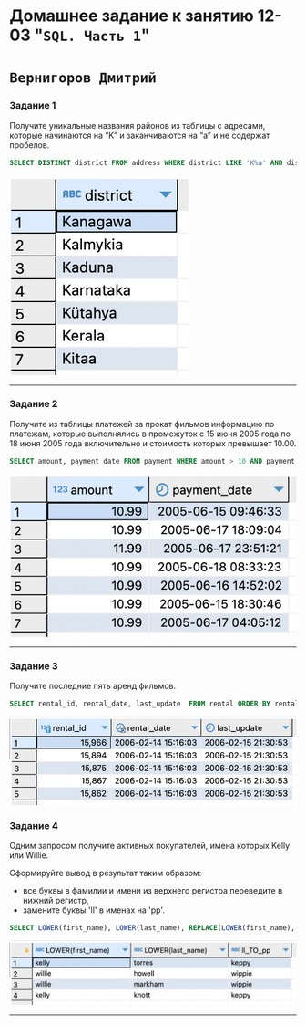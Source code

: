 

# Домашнее задание к занятию 12-03 "`SQL. Часть 1`"
# `Вернигоров Дмитрий`




### Задание 1

Получите уникальные названия районов из таблицы с адресами, которые начинаются на “K” и заканчиваются на “a” и не содержат пробелов.

```SQL
SELECT DISTINCT district FROM address WHERE district LIKE 'K%a' AND district NOT LIKE '% %';
```

![1](https://github.com/joos-net/SQL_1/blob/main/img/1.png)

---

### Задание 2

Получите из таблицы платежей за прокат фильмов информацию по платежам, которые выполнялись в промежуток с 15 июня 2005 года по 18 июня 2005 года включительно и стоимость которых превышает 10.00.

```SQL
SELECT amount, payment_date FROM payment WHERE amount > 10 AND payment_date BETWEEN '2005-06-15 00:00:00' AND '2005-06-18 23:59:59';
```

![2](https://github.com/joos-net/SQL_1/blob/main/img/2.png)

---

### Задание 3

Получите последние пять аренд фильмов.

```SQL
SELECT rental_id, rental_date, last_update  FROM rental ORDER BY rental_date DESC, rental_id DESC LIMIT 5;
```

![3](https://github.com/joos-net/SQL_1/blob/main/img/3.png)

### Задание 4

Одним запросом получите активных покупателей, имена которых Kelly или Willie.

Сформируйте вывод в результат таким образом:
- все буквы в фамилии и имени из верхнего регистра переведите в нижний регистр,
- замените буквы 'll' в именах на 'pp'.

```SQL
SELECT LOWER(first_name), LOWER(last_name), REPLACE(LOWER(first_name), 'll', 'pp')as ll_TO_pp FROM customer WHERE first_name LIKE 'Kelly' OR  first_name  LIKE 'Willie';
```

![4](https://github.com/joos-net/SQL_1/blob/main/img/4.png)

---
